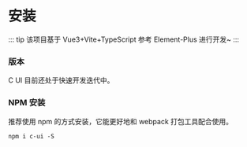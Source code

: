 # 安装

::: tip
该项目基于 Vue3+Vite+TypeScript 参考 Element-Plus 进行开发~
:::

### 版本

C UI 目前还处于快速开发迭代中。

### NPM 安装

推荐使用 npm 的方式安装，它能更好地和 webpack 打包工具配合使用。

```
npm i c-ui -S
```
